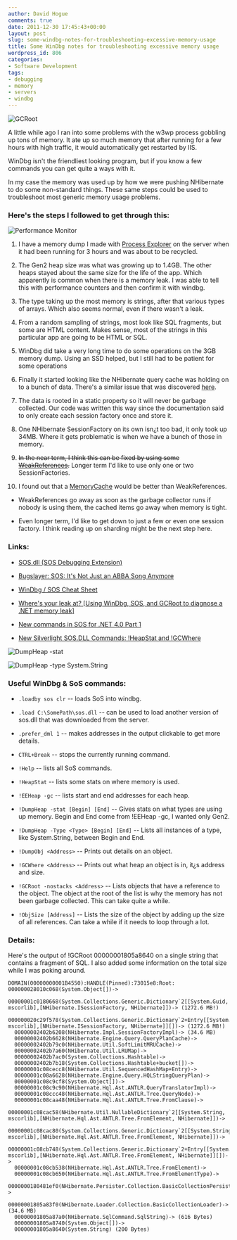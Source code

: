 ```yaml
---
author: David Hogue
comments: true
date: 2011-12-30 17:45:43+00:00
layout: post
slug: some-windbg-notes-for-troubleshooting-excessive-memory-usage
title: Some WinDbg notes for troubleshooting excessive memory usage
wordpress_id: 806
categories:
- Software Development
tags:
- debugging
- memory
- servers
- windbg
---
```


![GCRoot](https://davidhogue.com/wp-uploads/2011/12/WinDbg-gcroot.png)

A little while ago I ran into some problems with the w3wp process gobbling up tons of memory. It ate up so much memory that after running for a few hours with high traffic, it would automatically get restarted by IIS.

WinDbg isn't the friendliest looking program, but if you know a few commands you can get quite a ways with it.

In my case the memory was used up by how we were pushing NHibernate to do some non-standard things. These same steps could be used to troubleshoot most generic memory usage problems.




### Here's the steps I followed to get through this:



![Performance Monitor](https://davidhogue.com/wp-uploads/2011/12/WinDbg-PerfMon.png)




  
  1. I have a memory dump I made with [Process Explorer](http://technet.microsoft.com/en-us/sysinternals/bb896653) on the server when it had been running for 3 hours and was about to be recycled.
  
  2. The Gen2 heap size was what was growing up to 1.4GB. The other heaps stayed about the same size for the life of the app. Which apparently is common when there is a memory leak. I was able to tell this with performance counters and then confirm it with windbg.
  
  3. The type taking up the most memory is strings, after that various types of arrays. Which also seems normal, even if there wasn't a leak.
  
  4. From a random sampling of strings, most look like SQL fragments, but some are HTML content. Makes sense, most of the strings in this particular app are going to be HTML or SQL.
  
  5. WinDbg did take a very long time to do some operations on the 3GB memory dump. Using an SSD helped, but I still had to be patient for some operations
  
  6. Finally it started looking like the NHibernate query cache was holding on to a bunch of data. There's a similar issue that was discovered [here](http://markmail.org/message/a3zftctucv65n27s#query:+page:1+mid:a3zftctucv65n27s+state:results).
  
  7. The data is rooted in a static property so it will never be garbage collected. Our code was written this way since the documentation said to only create each session factory once and store it.
  
  8. One NHibernate SessionFactory on its own isn¿t too bad, it only took up 34MB. Where it gets problematic is when we have a bunch of those in memory.
  
  9. <strike>In the near term, I think this can be fixed by using some [WeakReferences](http://msdn.microsoft.com/en-us/library/system.weakreference.aspx).</strike> Longer term I'd like to use only one or two SessionFactories.
  
  10. I found out that a [MemoryCache](http://msdn.microsoft.com/en-us/library/system.runtime.caching.memorycache.aspx) would be better than WeakReferences.
      
  * WeakReferences go away as soon as the garbage collector runs if nobody is using them, the cached items go away when memory is tight.
    
  * Even longer term, I'd like to get down to just a few or even one session factory. I think reading up on sharding might be the next step here.

    
  






### Links:






  
  * [SOS.dll (SOS Debugging Extension)](http://msdn.microsoft.com/en-us/library/bb190764.aspx)

  
  * [Bugslayer: SOS: It's Not Just an ABBA Song Anymore](http://msdn.microsoft.com/en-us/magazine/cc164138.aspx)

  
  * [WinDbg / SOS Cheat Sheet](http://geekswithblogs.net/.netonmymind/archive/2006/03/14/72262.aspx)

  
  * [Where's your leak at? [Using WinDbg, SOS, and GCRoot to diagnose a .NET memory leak]](http://blogs.msdn.com/b/delay/archive/2009/03/11/where-s-your-leak-at-using-windbg-sos-and-gcroot-to-diagnose-a-net-memory-leak.aspx)

  
  * [New commands in SOS for .NET 4.0 Part 1](http://blogs.msdn.com/b/tess/archive/2010/03/01/new-commands-in-sos-for-net-4-0-part-1.aspx)

  
  * [New Silverlight SOS.DLL Commands: !HeapStat and !GCWhere](http://blogs.microsoft.co.il/blogs/sasha/archive/2008/08/27/new-silverlight-sos-dll-commands-heapstat-and-gcwhere.aspx)








![DumpHeap -stat](https://davidhogue.com/wp-uploads/2011/12/WinDbg-DumpHeap-stat.png)

![DumpHeap -type System.String](https://davidhogue.com/wp-uploads/2011/12/WinDbg-DumpHeap-strings.png)







### Useful WinDbg & SoS commands:







  
  * `.loadby sos clr` -- loads SoS into windbg.
    
      
  * `.load C:\SomePath\sos.dll` -- can be used to load another version of sos.dll that was downloaded from the server.

  
  * `.prefer_dml 1` -- makes addresses in the output clickable to get more details.

  
  * `CTRL+Break` -- stops the currently running command.

  
  * `!Help` -- lists all SoS commands.

  
  * `!HeapStat` -- lists some stats on where memory is used.

  
  * `!EEHeap -gc` -- lists start and end addresses for each heap.

  
  * `!DumpHeap -stat [Begin] [End]` -- Gives stats on what types are using up memory. Begin and End come from !EEHeap -gc, I wanted only Gen2.

  
  * `!DumpHeap -Type <Type> [Begin] [End]` -- Lists all instances of a type, like System.String, between Begin and End.

  
  * `!DumpObj <Address>` -- Prints out details on an object.

  
  * `!GCWhere <Address>` -- Prints out what heap an object is in, it¿s address and size.

  
  * `!GCRoot -nostacks <Address>` -- Lists objects that have a reference to the object. The object at the root of the list is why the memory has not been garbage collected. This can take quite a while.

  
  * `!ObjSize [Address]` -- Lists the size of the object by adding up the size of all references. Can take a while if it needs to loop through a lot.






### Details:



Here's the output of !GCRoot 00000001805a8640 on a single string that contains a fragment of SQL. I also added some information on the total size while I was poking around.

```
DOMAIN(00000000001B4550):HANDLE(Pinned):73015e8:Root:  000000028010c068(System.Object[])->
  00000001c0180668(System.Collections.Generic.Dictionary`2[[System.Guid, mscorlib],[NHibernate.ISessionFactory, NHibernate]])-> (1272.6 MB!)
  000000020c29f578(System.Collections.Generic.Dictionary`2+Entry[[System.Guid, mscorlib],[NHibernate.ISessionFactory, NHibernate]][])-> (1272.6 MB!)
  00000002402b6208(NHibernate.Impl.SessionFactoryImpl)-> (34.6 MB)
  00000002402b6628(NHibernate.Engine.Query.QueryPlanCache)->
  00000002402b79c0(NHibernate.Util.SoftLimitMRUCache)->
  00000002402b7a60(NHibernate.Util.LRUMap)->
  00000002402b7ac0(System.Collections.Hashtable)->
  00000002402b7b18(System.Collections.Hashtable+bucket[])->
  00000001c08cecc8(NHibernate.Util.SequencedHashMap+Entry)->
  00000001c08a6628(NHibernate.Engine.Query.HQLStringQueryPlan)->
  00000001c08c9cf8(System.Object[])->
  00000001c08c9c90(NHibernate.Hql.Ast.ANTLR.QueryTranslatorImpl)->
  00000001c08ccc48(NHibernate.Hql.Ast.ANTLR.Tree.QueryNode)->
  00000001c08caa48(NHibernate.Hql.Ast.ANTLR.Tree.FromClause)->
  00000001c08cac58(NHibernate.Util.NullableDictionary`2[[System.String, mscorlib],[NHibernate.Hql.Ast.ANTLR.Tree.FromElement, NHibernate]])->
  00000001c08cac80(System.Collections.Generic.Dictionary`2[[System.String, mscorlib],[NHibernate.Hql.Ast.ANTLR.Tree.FromElement, NHibernate]])->
  00000001c08cb748(System.Collections.Generic.Dictionary`2+Entry[[System.String, mscorlib],[NHibernate.Hql.Ast.ANTLR.Tree.FromElement, NHibernate]][])->
  00000001c08cb538(NHibernate.Hql.Ast.ANTLR.Tree.FromElement)->
  00000001c08cb650(NHibernate.Hql.Ast.ANTLR.Tree.FromElementType)->
  0000000180481ef0(NHibernate.Persister.Collection.BasicCollectionPersister)->
  00000001805a83f0(NHibernate.Loader.Collection.BasicCollectionLoader)-> (34.6 MB)
  00000001805a87a0(NHibernate.SqlCommand.SqlString)-> (616 Bytes)
  00000001805a8740(System.Object[])->
  00000001805a8640(System.String) (200 Bytes)
```



